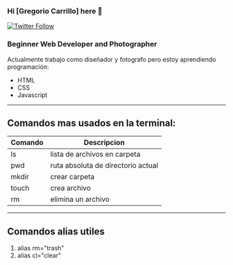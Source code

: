 ### Hi [Gregorio Carrillo] here 👋

[<img alt="Twitter Follow" src="https://img.shields.io/twitter/follow/roswel47?color=1da1f2&label=roswel47&logo=twitter&style=for-the-badge">](https://twitter.com/roswel47)

### Beginner Web Developer and Photographer

Actualmente trabajo como diseñador y fotografo pero estoy aprendiendo programación:

- HTML
- CSS
- Javascript

---

## Comandos mas usados en la terminal:

| Comando | Descripcion |
| --- | --- |
| ls | lista de archivos en carpeta |
| pwd | ruta absoluta de directorio actual |
| mkdir | crear carpeta |
| touch | crea archivo |
| rm | elimina un archivo |

---

## Comandos alias utiles

1. alias rm="trash"
2. alias cl="clear"


